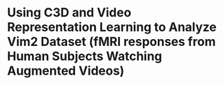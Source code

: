 # Using C3D and Video Representation Learning to Analyze Vim2 Dataset (fMRI responses from Human Subjects Watching Augmented Videos)
